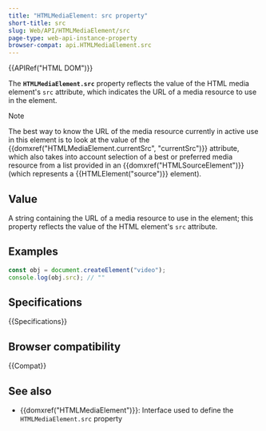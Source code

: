 ```yaml
---
title: "HTMLMediaElement: src property"
short-title: src
slug: Web/API/HTMLMediaElement/src
page-type: web-api-instance-property
browser-compat: api.HTMLMediaElement.src
---
```


{{APIRef("HTML DOM")}}

The **`HTMLMediaElement.src`** property reflects the value of
the HTML media element's `src` attribute, which indicates the URL of a media
resource to use in the element.

> [!NOTE]
> The best way to know the URL of the media resource currently
> in active use in this element is to look at the value of the
> {{domxref("HTMLMediaElement.currentSrc", "currentSrc")}} attribute, which also takes
> into account selection of a best or preferred media resource from a list provided in
> an {{domxref("HTMLSourceElement")}} (which represents a {{HTMLElement("source")}}
> element).

## Value

A string containing the URL of a media resource to use in the
element; this property reflects the value of the HTML element's `src`
attribute.

## Examples

```js
const obj = document.createElement("video");
console.log(obj.src); // ""
```

## Specifications

{{Specifications}}

## Browser compatibility

{{Compat}}

## See also

- {{domxref("HTMLMediaElement")}}: Interface used to define the `HTMLMediaElement.src` property
